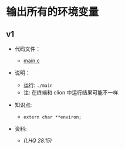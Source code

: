 # 输出所有的环境变量

## v1

- 代码文件：
  - [main.c](./v1/main.c)

- 说明：
  - 运行: `./main`
  - 注: 在终端和 clion 中运行结果可能不一样.

- 知识点:
  - `extern char **environ;`

- 资料:
  - _(LHQ 28.15)_
